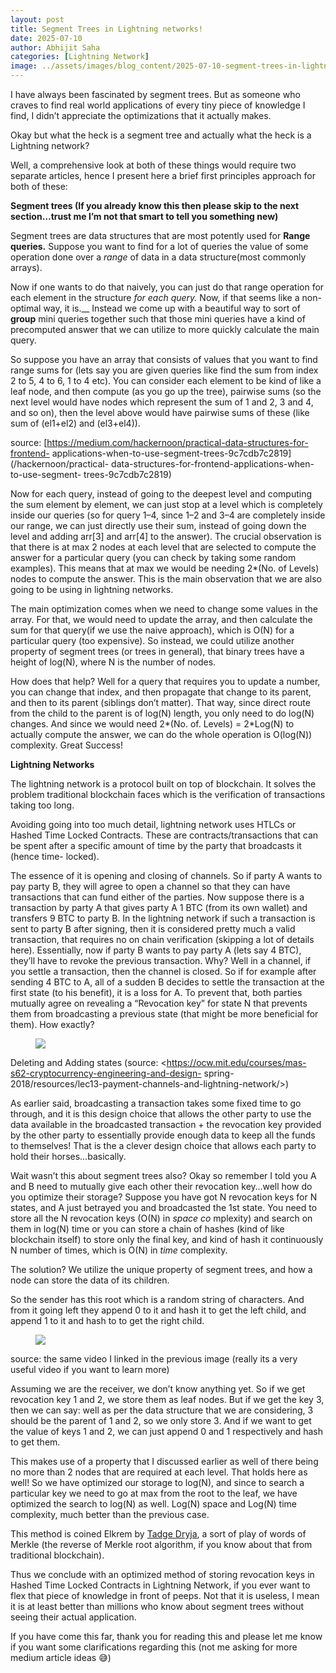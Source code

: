 ```yaml
---
layout: post
title: Segment Trees in Lightning networks!
date: 2025-07-10
author: Abhijit Saha
categories: [Lightning Network]
image: ../assets/images/blog_content/2025-07-10-segment-trees-in-lightning-networks_bc715931.png
---
```


I have always been fascinated by segment trees. But as someone who craves to
find real world applications of every tiny piece of knowledge I find, I didn’t
appreciate the optimizations that it actually makes.

Okay but what the heck is a segment tree and actually what the heck is a
Lightning network?

Well, a comprehensive look at both of these things would require two separate
articles, hence I present here a brief first principles approach for both of
these:

**Segment trees (If you already know this then please skip to the next
section…trust me I’m not that smart to tell you something new)**

Segment trees are data structures that are most potently used for **Range
queries.** Suppose you want to find for a lot of queries the value of some
operation done over a _range_ of data in a data structure(most commonly
arrays).

Now if one wants to do that naively, you can just do that range operation for
each element in the structure _for each query._ Now, if that seems like a non-
optimal way, it is.__ Instead we come up with a beautiful way to sort of
**group** mini queries together such that those mini queries have a kind of
precomputed answer that we can utilize to more quickly calculate the main
query.

So suppose you have an array that consists of values that you want to find
range sums for (lets say you are given queries like find the sum from index 2
to 5, 4 to 6, 1 to 4 etc). You can consider each element to be kind of like a
leaf node, and then compute (as you go up the tree), pairwise sums (so the
next level would have nodes which represent the sum of 1 and 2, 3 and 4, and
so on), then the level above would have pairwise sums of these (like sum of
(el1+el2) and (el3+el4)).

source: [https://medium.com/hackernoon/practical-data-structures-for-frontend-
applications-when-to-use-segment-trees-9c7cdb7c2819](/hackernoon/practical-
data-structures-for-frontend-applications-when-to-use-segment-
trees-9c7cdb7c2819)

Now for each query, instead of going to the deepest level and computing the
sum element by element, we can just stop at a level which is completely inside
our queries (so for query 1–4, since 1–2 and 3–4 are completely inside our
range, we can just directly use their sum, instead of going down the level and
adding arr[3] and arr[4] to the answer). The crucial observation is that there
is at max 2 nodes at each level that are selected to compute the answer for a
particular query (you can check by taking some random examples). This means
that at max we would be needing 2*(No. of Levels) nodes to compute the answer.
This is the main observation that we are also going to be using in lightning
networks.

The main optimization comes when we need to change some values in the array.
For that, we would need to update the array, and then calculate the sum for
that query(if we use the naive approach), which is O(N) for a particular query
(too expensive). So instead, we could utilize another property of segment
trees (or trees in general), that binary trees have a height of log(N), where
N is the number of nodes.

How does that help? Well for a query that requires you to update a number, you
can change that index, and then propagate that change to its parent, and then
to its parent (siblings don’t matter). That way, since direct route from the
child to the parent is of log(N) length, you only need to do log(N) changes.
And since we would need 2*(No. of. Levels) = 2*Log(N) to actually compute the
answer, we can do the whole operation is O(log(N)) complexity. Great Success!

**Lightning Networks**

The lightning network is a protocol built on top of blockchain. It solves the
problem traditional blockchain faces which is the verification of transactions
taking too long.

Avoiding going into too much detail, lightning network uses HTLCs or Hashed
Time Locked Contracts. These are contracts/transactions that can be spent
after a specific amount of time by the party that broadcasts it (hence time-
locked).

The essence of it is opening and closing of channels. So if party A wants to
pay party B, they will agree to open a channel so that they can have
transactions that can fund either of the parties. Now suppose there is a
transaction by party A that gives party A 1 BTC (from its own wallet) and
transfers 9 BTC to party B. In the lightning network if such a transaction is
sent to party B after signing, then it is considered pretty much a valid
transaction, that requires no on chain verification (skipping a lot of details
here). Essentially, now if party B wants to pay party A (lets say 4 BTC),
they’ll have to revoke the previous transaction. Why? Well in a channel, if
you settle a transaction, then the channel is closed. So if for example after
sending 4 BTC to A, all of a sudden B decides to settle the transaction at the
first state (to his benefit), it is a loss for A. To prevent that, both
parties mutually agree on revealing a “Revocation key” for state N that
prevents them from broadcasting a previous state (that might be more
beneficial for them). How exactly?

<figure>
<img src="https://miro.medium.com/v2/resize:fit:1400/format:webp/1*KvrIBDgGtGpsK3jZ-jzXEA.png"/>
</figure>

Deleting and Adding states (source:
<https://ocw.mit.edu/courses/mas-s62-cryptocurrency-engineering-and-design-
spring-2018/resources/lec13-payment-channels-and-lightning-network/>)

As earlier said, broadcasting a transaction takes some fixed time to go
through, and it is this design choice that allows the other party to use the
data available in the broadcasted transaction + the revocation key provided by
the other party to essentially provide enough data to keep all the funds to
themselves! That is the a clever design choice that allows each party to hold
their horses…basically.

Wait wasn’t this about segment trees also? Okay so remember I told you A and B
need to mutually give each other their revocation key…well how do you optimize
their storage? Suppose you have got N revocation keys for N states, and A just
betrayed you and broadcasted the 1st state. You need to store all the N
revocation keys (O(N) in _space co_ mplexity) and search on them in log(N)
time or you can store a chain of hashes (kind of like blockchain itself) to
store only the final key, and kind of hash it continuously N number of times,
which is O(N) in _time_ complexity.

The solution? We utilize the unique property of segment trees, and how a node
can store the data of its children.

So the sender has this root which is a random string of characters. And from
it going left they append 0 to it and hash it to get the left child, and
append 1 to it and hash to to get the right child.

<figure>
<img src="https://miro.medium.com/v2/resize:fit:1400/format:webp/1*S0KsolpDbl4fKoV4GBJ10Q.jpeg"/>
</figure>

source: the same video I linked in the previous image (really its a very
useful video if you want to learn more)

Assuming we are the receiver, we don’t know anything yet. So if we get
revocation key 1 and 2, we store them as leaf nodes. But if we get the key 3,
then we can say: well as per the data structure that we are considering, 3
should be the parent of 1 and 2, so we only store 3. And if we want to get the
value of keys 1 and 2, we can just append 0 and 1 respectively and hash to get
them.

This makes use of a property that I discussed earlier as well of there being
no more than 2 nodes that are required at each level. That holds here as well!
So we have optimized our storage to log(N), and since to search a particular
key we need to go at max from the root to the leaf, we have optimized the
search to log(N) as well. Log(N) space and Log(N) time complexity, much better
than the previous case.

This method is coined Elkrem by [Tadge
Dryja](https://ocw.mit.edu/search/?q=Tadge+Dryja), a sort of play of words of
Merkle (the reverse of Merkle root algorithm, if you know about that from
traditional blockchain).

Thus we conclude with an optimized method of storing revocation keys in Hashed
Time Locked Contracts in Lightning Network, if you ever want to flex that
piece of knowledge in front of peeps. Not that it is useless, I mean it is at
least better than millions who know about segment trees without seeing their
actual application.

If you have come this far, thank you for reading this and please let me know
if you want some clarifications regarding this (not me asking for more medium
article ideas 😅)

